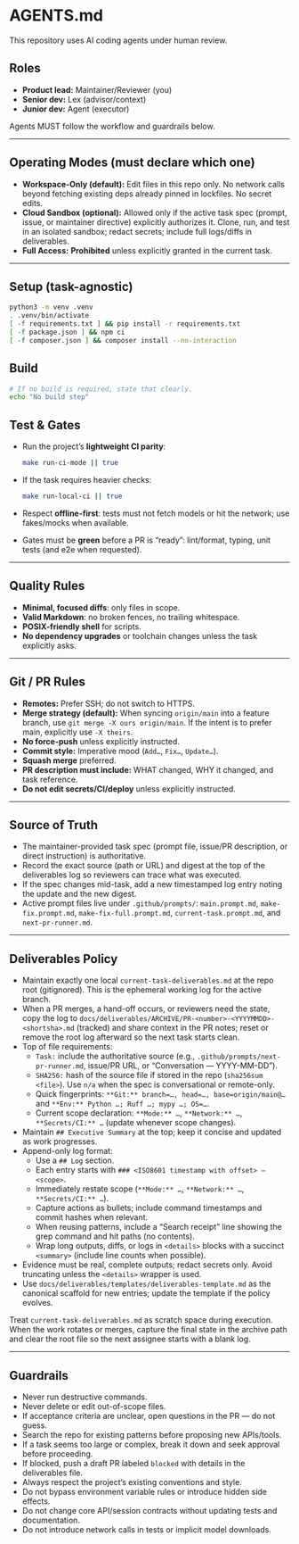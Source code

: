 # AGENTS.md

This repository uses AI coding agents under human review.

## Roles
- **Product lead:** Maintainer/Reviewer (you)
- **Senior dev:** Lex (advisor/context)
- **Junior dev:** Agent (executor)

Agents MUST follow the workflow and guardrails below.

---

## Operating Modes (must declare which one)
- **Workspace-Only (default):** Edit files in this repo only. No network calls beyond fetching existing deps already pinned in lockfiles. No secret edits.
- **Cloud Sandbox (optional):** Allowed only if the active task spec (prompt, issue, or maintainer directive) explicitly authorizes it. Clone, run, and test in an isolated sandbox; redact secrets; include full logs/diffs in deliverables.
- **Full Access:** **Prohibited** unless explicitly granted in the current task.

---

## Setup (task-agnostic)
```bash
python3 -m venv .venv
. .venv/bin/activate
[ -f requirements.txt ] && pip install -r requirements.txt
[ -f package.json ] && npm ci
[ -f composer.json ] && composer install --no-interaction
```

## Build

```bash
# If no build is required, state that clearly.
echo "No build step"
```

## Test & Gates

* Run the project’s **lightweight CI parity**:

  ```bash
  make run-ci-mode || true
  ```
* If the task requires heavier checks:

  ```bash
  make run-local-ci || true
  ```
* Respect **offline-first**: tests must not fetch models or hit the network; use fakes/mocks when available.
* Gates must be **green** before a PR is “ready”: lint/format, typing, unit tests (and e2e when requested).

---

## Quality Rules

* **Minimal, focused diffs**: only files in scope.
* **Valid Markdown**: no broken fences, no trailing whitespace.
* **POSIX-friendly shell** for scripts.
* **No dependency upgrades** or toolchain changes unless the task explicitly asks.

---

## Git / PR Rules

* **Remotes:** Prefer SSH; do not switch to HTTPS.
* **Merge strategy (default):** When syncing `origin/main` into a feature branch, use `git merge -X ours origin/main`. If the intent is to prefer main, explicitly use `-X theirs`.
* **No force-push** unless explicitly instructed.
* **Commit style:** Imperative mood (`Add…`, `Fix…`, `Update…`).
* **Squash merge** preferred.
* **PR description must include:** WHAT changed, WHY it changed, and task reference.
* **Do not edit secrets/CI/deploy** unless explicitly instructed.

---

## Source of Truth

* The maintainer-provided task spec (prompt file, issue/PR description, or direct instruction) is authoritative.
* Record the exact source (path or URL) and digest at the top of the deliverables log so reviewers can trace what was executed.
* If the spec changes mid-task, add a new timestamped log entry noting the update and the new digest.
* Active prompt files live under `.github/prompts/`: `main.prompt.md`, `make-fix.prompt.md`, `make-fix-full.prompt.md`, `current-task.prompt.md`, and `next-pr-runner.md`.

---

## Deliverables Policy

* Maintain exactly one local `current-task-deliverables.md` at the repo root (gitignored). This is the ephemeral working log for the active branch.
* When a PR merges, a hand-off occurs, or reviewers need the state, copy the log to `docs/deliverables/ARCHIVE/PR-<number>-<YYYYMMDD>-<shortsha>.md` (tracked) and share context in the PR notes; reset or remove the root log afterward so the next task starts clean.
* Top of file requirements:
  - `Task:` include the authoritative source (e.g., `.github/prompts/next-pr-runner.md`, issue/PR URL, or “Conversation — YYYY-MM-DD”).
  - `SHA256:` hash of the source file if stored in the repo (`sha256sum <file>`). Use `n/a` when the spec is conversational or remote-only.
  - Quick fingerprints: `**Git:** branch=…, head=…, base=origin/main@…` and `**Env:** Python …; Ruff …; mypy …; OS=…`.
  - Current scope declaration: `**Mode:** …`, `**Network:** …`, `**Secrets/CI:** …` (update whenever scope changes).
* Maintain `## Executive Summary` at the top; keep it concise and updated as work progresses.
* Append-only log format:
  - Use a `## Log` section.
  - Each entry starts with `### <ISO8601 timestamp with offset> — <scope>`.
  - Immediately restate scope (`**Mode:** …`, `**Network:** …`, `**Secrets/CI:** …`).
  - Capture actions as bullets; include command timestamps and commit hashes when relevant.
  - When reusing patterns, include a “Search receipt” line showing the grep command and hit paths (no contents).
  - Wrap long outputs, diffs, or logs in `<details>` blocks with a succinct `<summary>` (include line counts when possible).
* Evidence must be real, complete outputs; redact secrets only. Avoid truncating unless the `<details>` wrapper is used.
* Use `docs/deliverables/templates/deliverables-template.md` as the canonical scaffold for new entries; update the template if the policy evolves.

Treat `current-task-deliverables.md` as scratch space during execution. When the work rotates or merges, capture the final state in the archive path and clear the root file so the next assignee starts with a blank log.

---

## Guardrails

* Never run destructive commands.
* Never delete or edit out-of-scope files.
* If acceptance criteria are unclear, open questions in the PR — do not guess.
* Search the repo for existing patterns before proposing new APIs/tools.
* If a task seems too large or complex, break it down and seek approval before proceeding.
* If blocked, push a draft PR labeled `blocked` with details in the deliverables file.
* Always respect the project’s existing conventions and style.
* Do not bypass environment variable rules or introduce hidden side effects.
* Do not change core API/session contracts without updating tests and documentation.
* Do not introduce network calls in tests or implicit model downloads.

